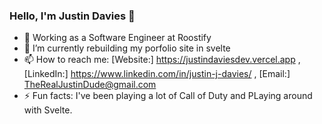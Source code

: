 ### Hello, I'm Justin Davies 👋

- 🔭 Working as a Software Engineer at Roostify
- 🌱 I’m currently rebuilding my porfolio site in svelte
- 📫 How to reach me: [Website:] https://justindaviesdev.vercel.app , [LinkedIn:] https://www.linkedin.com/in/justin-j-davies/ , [Email:] TheRealJustinDude@gmail.com
- ⚡ Fun facts: I've been playing a lot of Call of Duty and PLaying around with Svelte. 

<!--
- 👯 I’m looking to collaborate on ...
- 🤔 I’m looking for help with ...
- 😄 Pronouns: ...
- 💬 Ask me about ...
-->
